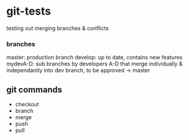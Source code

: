 
# git-tests 
testing out merging branches & conflicts 

### branches  
master: production branch 
develop: up to date, contains new features 
mydevA-D: sub branches by developers A-D that merge individually & independantly into dev branch, to be approved -> master 

## git commands 
* checkout
* branch 
* merge
* push 
* pull
